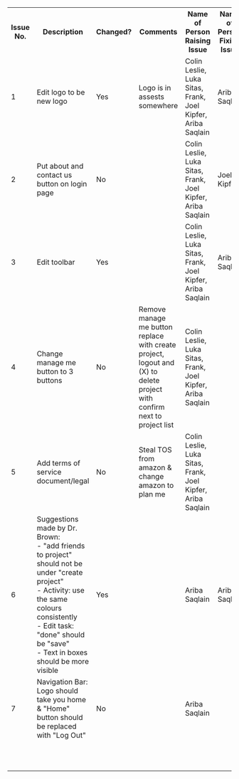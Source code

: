 <table class="tg">
  <tr>
    <th class="tg-s6z2">Issue No.</th>
    <th class="tg-s6z2">Description</th>
    <th class="tg-s6z2">Changed?</th>
    <th class="tg-baqh">Comments</th>
    <th class="tg-baqh">Name of Person Raising Issue</th>
    <th class="tg-baqh">Name of Person Fixing Issue</th>
    <th class="tg-baqh">Date</th>
  </tr>
  <tr>
    <td class="tg-s6z2">1</td>
    <td class="tg-5hgy">Edit logo to be new logo  </td>
    <td class="tg-s6z2">Yes</td>
    <td class="tg-j0tj">Logo is in assests somewhere</td>
    <td class="tg-baqh">Colin Leslie, Luka Sitas, Frank, Joel Kipfer, Ariba Saqlain</td>
    <td class="tg-j0tj">Ariba Saqlain</td>
    <td class="tg-j0tj">11/15/2017</td>
  </tr>
   <tr>
    <td class="tg-s6z2">2</td>
    <td class="tg-5hgy">Put about and contact us button on login page </td>
    <td class="tg-s6z2">No</td>
    <td class="tg-j0tj"></td>
    <td class="tg-baqh">Colin Leslie, Luka Sitas, Frank, Joel Kipfer, Ariba Saqlain</td>
    <td class="tg-j0tj">Joel Kipfer</td>
    <td class="tg-j0tj">11/15/2017</td>
  </tr>
  <tr>
    <td class="tg-s6z2">3</td>
    <td class="tg-5hgy">Edit toolbar</td>
    <td class="tg-s6z2">Yes</td>
    <td class="tg-j0tj"></td>
    <td class="tg-baqh">Colin Leslie, Luka Sitas, Frank, Joel Kipfer, Ariba Saqlain</td>
    <td class="tg-j0tj">Ariba Saqlain</td>
    <td class="tg-j0tj">11/15/2017</td>
  </tr>

  <tr>
    <td class="tg-s6z2">4</td>
    <td class="tg-5hgy">Change manage me button to 3 buttons </td>
    <td class="tg-s6z2">No</td>
    <td class="tg-j0tj">Remove manage me button replace with create project, logout and (X) to delete project with confirm next to     project list</td>
    <td class="tg-baqh">Colin Leslie, Luka Sitas, Frank, Joel Kipfer, Ariba Saqlain</td>
    <td class="tg-j0tj"></td>
    <td class="tg-j0tj">11/15/2017</td>
  </tr>

 <tr>
    <td class="tg-s6z2">5</td>
    <td class="tg-5hgy">Add terms of service document/legal </td>
    <td class="tg-s6z2">No</td>
    <td class="tg-j0tj">Steal TOS from amazon & change amazon to plan me</td>
    <td class="tg-baqh">Colin Leslie, Luka Sitas, Frank, Joel Kipfer, Ariba Saqlain</td>
    <td class="tg-j0tj"></td>
    <td class="tg-j0tj">11/15/2017</td>
  </tr>

  <tr>
    <td class="tg-s6z2">6</td>
    <td class="tg-5hgy">Suggestions made by Dr. Brown: <br/>
    - "add friends to project" should not be under "create project" <br/>
    - Activity: use the same colours consistently <br/>
    - Edit task: "done" should be "save" <br/>
    - Text in boxes should be more visible
    </td>
    <td class="tg-s6z2">Yes</td>
    <td class="tg-j0tj"></td>
    <td class="tg-baqh">Ariba Saqlain</td>
    <td class="tg-j0tj">Ariba Saqlain</td>
    <td class="tg-j0tj">11/22/2017</td>
  </tr>

  <tr>
    <td class="tg-baqh">7</td>
    <td class="tg-j0tj">Navigation Bar: Logo should take you home & "Home" button should be replaced with "Log Out"</td>
    <td class="tg-baqh">No</td>
    <td class="tg-j0tj"></td>
    <td class="tg-baqh">Ariba Saqlain</td>
    <td class="tg-j0tj"></td>  
    <td class="tg-j0tj">12/7/2017</td>
  </tr>
  <tr>
    <td class="tg-baqh"></td>
    <td class="tg-j0tj"></td>
    <td class="tg-baqh"></td>
    <td class="tg-j0tj"></td>
    <td class="tg-baqh"></td>
    <td class="tg-j0tj"></td>
    <td class="tg-baqh"></td>
  </tr>
  <tr>
    <td class="tg-baqh"></td>
    <td class="tg-j0tj"></td>
    <td class="tg-baqh"></td>
    <td class="tg-j0tj"></td>
    <td class="tg-baqh"></td>
    <td class="tg-j0tj"></td>
    <td class="tg-baqh"></td>
  </tr>
  <tr>
    <td class="tg-baqh"></td>
    <td class="tg-j0tj"></td>
    <td class="tg-baqh"></td>
    <td class="tg-j0tj"></td>
    <td class="tg-baqh"></td>
    <td class="tg-j0tj"></td>
    <td class="tg-baqh"></td>  
  </tr>
  <tr>
    <td class="tg-baqh"></td>
    <td class="tg-j0tj"></td>
    <td class="tg-baqh"></td>
    <td class="tg-j0tj"></td>
    <td class="tg-baqh"></td>
    <td class="tg-j0tj"></td>
    <td class="tg-baqh"></td>  
  </tr>
  <tr>
    <td class="tg-baqh"></td>
    <td class="tg-j0tj"></td>
    <td class="tg-baqh"></td>
    <td class="tg-j0tj"></td>
    <td class="tg-baqh"></td>
    <td class="tg-j0tj"></td>
    <td class="tg-baqh"></td>  
  </tr>
  <tr>
    <td class="tg-baqh"></td>
    <td class="tg-j0tj"></td>
    <td class="tg-baqh"></td>
    <td class="tg-j0tj"></td>
    <td class="tg-baqh"></td>
    <td class="tg-j0tj"></td>
    <td class="tg-baqh"></td>
  </tr>
  <tr>
    <td class="tg-baqh"></td>
    <td class="tg-j0tj"></td>
    <td class="tg-baqh"></td>
    <td class="tg-j0tj"></td>
    <td class="tg-baqh"></td>
    <td class="tg-j0tj"></td>
    <td class="tg-baqh"></td>  
  </tr>
  <tr>
    <td class="tg-baqh"></td>
    <td class="tg-j0tj"></td>
    <td class="tg-baqh"></td>
    <td class="tg-j0tj"></td>
    <td class="tg-baqh"></td>
    <td class="tg-j0tj"></td>
    <td class="tg-baqh"></td>  
  </tr>
  <tr>
    <td class="tg-baqh"></td>
    <td class="tg-j0tj"></td>
    <td class="tg-baqh"></td>
    <td class="tg-j0tj"></td>
    <td class="tg-baqh"></td>
    <td class="tg-j0tj"></td>
    <td class="tg-baqh"></td>  
  </tr>
  <tr>
    <td class="tg-baqh"></td>
    <td class="tg-j0tj"></td>
    <td class="tg-baqh"></td>
    <td class="tg-j0tj"></td>
    <td class="tg-baqh"></td>
    <td class="tg-j0tj"></td>
    <td class="tg-baqh"></td>  
  </tr>
  <tr>
    <td class="tg-baqh"></td>
    <td class="tg-j0tj"></td>
    <td class="tg-baqh"></td>
    <td class="tg-j0tj"></td>
    <td class="tg-baqh"></td>
    <td class="tg-j0tj"></td>
    <td class="tg-baqh"></td>  
  </tr>
</table>
